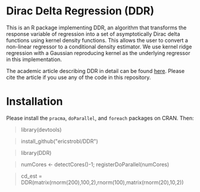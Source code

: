 # Dirac Delta Regression (DDR)

This is an R package implementing DDR, an algorithm that transforms the response variable of regression into a set of asymptotically Dirac delta functions using kernel density functions. This allows the user to convert a non-linear regressor to a conditional density estimator. We use kernel ridge regression with a Gaussian reproducing kernel as the underlying regressor in this implementation.

The academic article describing DDR in detail can be found [here](https://arxiv.org/abs/1905.10330). Please cite the article if you use any of the code in this repository.

# Installation

Please install the `pracma`, `doParallel`, and `foreach` packages on CRAN. Then:

> library(devtools)

> install_github("ericstrobl/DDR")

> library(DDR)

> numCores <- detectCores()-1; registerDoParallel(numCores)

> cd_est = DDR(matrix(rnorm(200),100,2),rnorm(100),matrix(rnorm(20),10,2))
